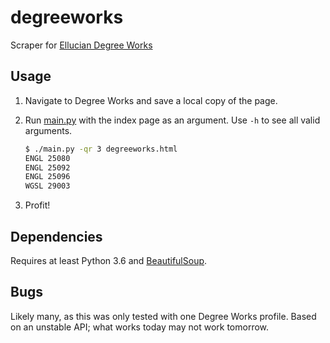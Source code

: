 # degreeworks

Scraper for [Ellucian Degree Works](https://www.ellucian.com/solutions/ellucian-degree-works)

## Usage

1. Navigate to Degree Works and save a local copy of the page.

1. Run [main.py](main.py) with the index page as an argument.
   Use `-h` to see all valid arguments.

    ```sh
    $ ./main.py -qr 3 degreeworks.html
    ENGL 25080
    ENGL 25092
    ENGL 25096
    WGSL 29003
    ```

1. Profit!

## Dependencies

Requires at least Python 3.6 and [BeautifulSoup](https://www.crummy.com/software/BeautifulSoup/).

## Bugs

Likely many, as this was only tested with one Degree Works profile.
Based on an unstable API; what works today may not work tomorrow.
